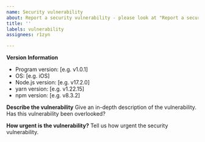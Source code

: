 ```yaml
---
name: Security vulnerability
about: Report a security vulnerability - please look at "Report a security vulnerability" beforehand
title: ''
labels: vulnerability
assignees: r1zyn

---
```


**Version Information**
 - Program version: [e.g. v1.0.1]
 - OS: [e.g. iOS]
 - Node.js version: [e.g. v17.2.0]
 - yarn version: [e.g. v1.22.15] 
 - npm version: [e.g. v8.3.2]

**Describe the vulnerability**
Give an in-depth description of the vulnerability. Has this vulnerability been overlooked?

**How urgent is the vulnerability?**
Tell us how urgent the security vulnerability.
